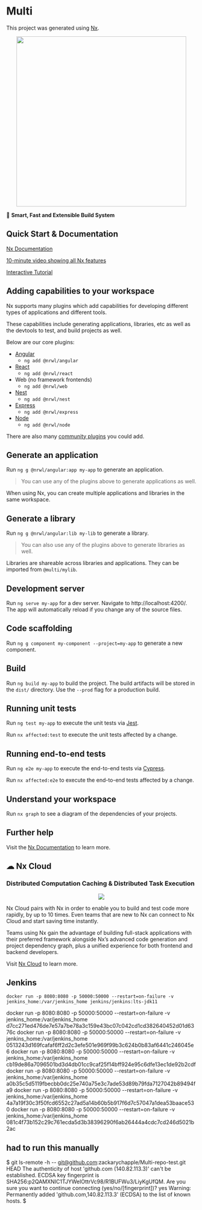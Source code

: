 

# Multi

This project was generated using [Nx](https://nx.dev).

<p style="text-align: center;"><img src="https://raw.githubusercontent.com/nrwl/nx/master/images/nx-logo.png" width="450"></p>

🔎 **Smart, Fast and Extensible Build System**

## Quick Start & Documentation

[Nx Documentation](https://nx.dev/angular)

[10-minute video showing all Nx features](https://nx.dev/getting-started/intro)

[Interactive Tutorial](https://nx.dev/react-tutorial/01-create-application)

## Adding capabilities to your workspace

Nx supports many plugins which add capabilities for developing different types of applications and different tools.

These capabilities include generating applications, libraries, etc as well as the devtools to test, and build projects as well.

Below are our core plugins:

- [Angular](https://angular.io)
  - `ng add @nrwl/angular`
- [React](https://reactjs.org)
  - `ng add @nrwl/react`
- Web (no framework frontends)
  - `ng add @nrwl/web`
- [Nest](https://nestjs.com)
  - `ng add @nrwl/nest`
- [Express](https://expressjs.com)
  - `ng add @nrwl/express`
- [Node](https://nodejs.org)
  - `ng add @nrwl/node`

There are also many [community plugins](https://nx.dev/community) you could add.

## Generate an application

Run `ng g @nrwl/angular:app my-app` to generate an application.

> You can use any of the plugins above to generate applications as well.

When using Nx, you can create multiple applications and libraries in the same workspace.

## Generate a library

Run `ng g @nrwl/angular:lib my-lib` to generate a library.

> You can also use any of the plugins above to generate libraries as well.

Libraries are shareable across libraries and applications. They can be imported from `@multi/mylib`.

## Development server

Run `ng serve my-app` for a dev server. Navigate to http://localhost:4200/. The app will automatically reload if you change any of the source files.

## Code scaffolding

Run `ng g component my-component --project=my-app` to generate a new component.

## Build

Run `ng build my-app` to build the project. The build artifacts will be stored in the `dist/` directory. Use the `--prod` flag for a production build.

## Running unit tests

Run `ng test my-app` to execute the unit tests via [Jest](https://jestjs.io).

Run `nx affected:test` to execute the unit tests affected by a change.

## Running end-to-end tests

Run `ng e2e my-app` to execute the end-to-end tests via [Cypress](https://www.cypress.io).

Run `nx affected:e2e` to execute the end-to-end tests affected by a change.

## Understand your workspace

Run `nx graph` to see a diagram of the dependencies of your projects.

## Further help

Visit the [Nx Documentation](https://nx.dev/angular) to learn more.






## ☁ Nx Cloud

### Distributed Computation Caching & Distributed Task Execution

<p style="text-align: center;"><img src="https://raw.githubusercontent.com/nrwl/nx/master/images/nx-cloud-card.png"></p>

Nx Cloud pairs with Nx in order to enable you to build and test code more rapidly, by up to 10 times. Even teams that are new to Nx can connect to Nx Cloud and start saving time instantly.

Teams using Nx gain the advantage of building full-stack applications with their preferred framework alongside Nx’s advanced code generation and project dependency graph, plus a unified experience for both frontend and backend developers.

Visit [Nx Cloud](https://nx.app/) to learn more.


## Jenkins
`docker run -p 8080:8080 -p 50000:50000 --restart=on-failure -v jenkins_home:/var/jenkins_home jenkins/jenkins:lts-jdk11`

docker run -p 8080:8080 -p 50000:50000 --restart=on-failure -v jenkins_home:/var/jenkins_home d7cc271ed476de7e57a7be78a3c159e43bc07c042cd1cd382640452d01d6376c
docker run -p 8080:8080 -p 50000:50000 --restart=on-failure -v jenkins_home:/var/jenkins_home 0513243d169fcafaf6ff2d2c3efe501e969f99b3c624b0b83af6441c246045e6
docker run -p 8080:8080 -p 50000:50000 --restart=on-failure -v jenkins_home:/var/jenkins_home cb19de86a7096501bd3d4db01cc9caf25f14bff924e95c6dfe13ec1de92b2cdf
docker run -p 8080:8080 -p 50000:50000 --restart=on-failure -v jenkins_home:/var/jenkins_home a0b35c5d5119fbecbb0dc25e740a75e3c7ade53d89b79fda7127042b89494fa9
docker run -p 8080:8080 -p 50000:50000 --restart=on-failure -v jenkins_home:/var/jenkins_home 4a7a19f30c3f50fcd6552c27ad5a14b60b5b917f6d7c57047a1dea53baace530
docker run -p 8080:8080 -p 50000:50000 --restart=on-failure -v jenkins_home:/var/jenkins_home 081c4f73b152c29c761ecda5d3b38396290f6ab26444a4cdc7cd246d5021b2ac


## had to run this manually
$ git ls-remote -h -- git@github.com:zackarychapple/Multi-repo-test.git HEAD
The authenticity of host 'github.com (140.82.113.3)' can't be established.
ECDSA key fingerprint is SHA256:p2QAMXNIC1TJYWeIOttrVc98/R1BUFWu3/LiyKgUfQM.
Are you sure you want to continue connecting (yes/no/[fingerprint])? yes
Warning: Permanently added 'github.com,140.82.113.3' (ECDSA) to the list of known hosts.
$
